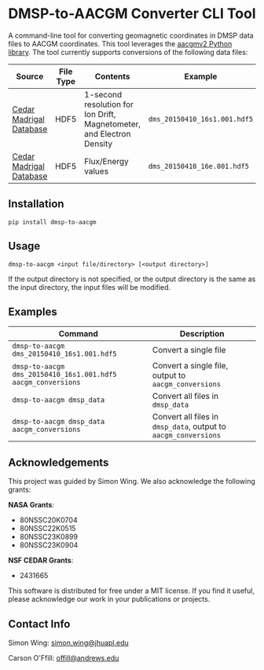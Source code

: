# DMSP-to-AACGM Converter CLI Tool

A command-line tool for converting geomagnetic coordinates in DMSP data files to AACGM coordinates. This tool leverages the [aacgmv2 Python library](https://github.com/aburrell/aacgmv2). The tool currently supports conversions of the following data files:

| **Source**                     | **File Type** | **Contents**                                | **Example**                   |
|--------------------------------|---------------|--------------------------------------------|--------------------------------|
| [Cedar Madrigal Database](http://cedar.openmadrigal.org)        | HDF5          | 1-second resolution for Ion Drift, Magnetometer, and Electron Density | `dms_20150410_16s1.001.hdf5`  |
| [Cedar Madrigal Database](http://cedar.openmadrigal.org)        | HDF5          | Flux/Energy values                         | `dms_20150410_16e.001.hdf5`   |

## Installation

```pip install dmsp-to-aacgm```

## Usage

```dmsp-to-aacgm <input file/directory> [<output directory>]```

If the output directory is not specified, or the output directory is the same as the input directory, the input files will be modified.

## Examples

| **Command**                                        | **Description**                                      |
|---------------------------------------------------|------------------------------------------------------|
| `dmsp-to-aacgm dms_20150410_16s1.001.hdf5`        | Convert a single file                                |
| `dmsp-to-aacgm dms_20150410_16s1.001.hdf5 aacgm_conversions` | Convert a single file, output to `aacgm_conversions` |
| `dmsp-to-aacgm dmsp_data`                         | Convert all files in `dmsp_data`                     |
| `dmsp-to-aacgm dmsp_data aacgm_conversions`       | Convert all files in `dmsp_data`, output to `aacgm_conversions` |

## Acknowledgements

This project was guided by Simon Wing. We also acknowledge the following grants:

**NASA Grants**:
- 80NSSC20K0704
- 80NSSC22K0515
- 80NSSC23K0899
- 80NSSC23K0904

**NSF CEDAR Grants**:
- 2431665

This software is distributed for free under a MIT license. If you find it useful, please acknowledge our work in your publications or projects.

## Contact Info

Simon Wing: simon.wing@jhuapl.edu

Carson O'Ffill: offill@andrews.edu